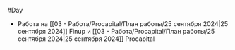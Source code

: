 #Day 
- Работа на [[03 - Работа/Procapital/План работы/25 сентября 2024|25 сентября 2024]] Finup и [[03 - Работа/Procapital/План работы/25 сентября 2024|25 сентября 2024]] Procapital